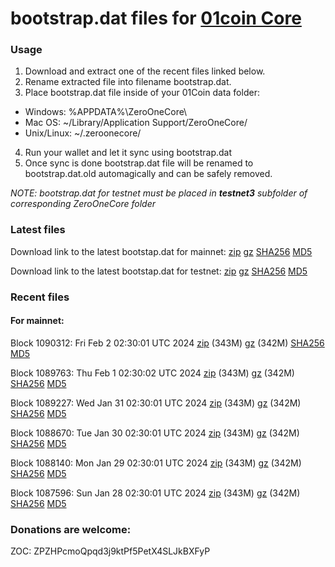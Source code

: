 # bootstrap.dat files for [01coin Core](https://01coin.io)

### Usage

1. Download and extract one of the recent files linked below.
2. Rename extracted file into filename bootstrap.dat.
3. Place bootstrap.dat file inside of your 01Coin data folder:
 - Windows: %APPDATA%\ZeroOneCore\
 - Mac OS: ~/Library/Application Support/ZeroOneCore/
 - Unix/Linux: ~/.zeroonecore/
4. Run your wallet and let it sync using bootstrap.dat
5. Once sync is done bootstrap.dat file will be renamed to bootstrap.dat.old automagically and can be safely removed.

_NOTE: bootstrap.dat for testnet must be placed in **testnet3** subfolder of corresponding ZeroOneCore folder_

### Latest files
Download link to the latest bootstap.dat for mainnet: [zip](https://files.01coin.io/mainnet/bootstrap.dat.zip) [gz](https://files.01coin.io/mainnet/bootstrap.dat.tar.gz) [SHA256](https://files.01coin.io/mainnet/sha256.txt) [MD5](https://files.01coin.io/mainnet/md5.txt)

Download link to the latest bootstap.dat for testnet: [zip](https://files.01coin.io/testnet/bootstrap.dat.zip) [gz](https://files.01coin.io/testnet/bootstrap.dat.tar.gz) [SHA256](https://files.01coin.io/testnet/sha256.txt) [MD5](https://files.01coin.io/testnet/md5.txt)

### Recent files

#### For mainnet:

Block 1090312: Fri Feb  2 02:30:01 UTC 2024 [zip](https://files.01coin.io/mainnet/2024-02-02/bootstrap.dat.zip) (343M) [gz](https://files.01coin.io/mainnet/2024-02-02/bootstrap.dat.tar.gz) (342M) [SHA256](https://files.01coin.io/mainnet/2024-02-02/sha256.txt) [MD5](https://files.01coin.io/mainnet/2024-02-02/md5.txt)

Block 1089763: Thu Feb  1 02:30:02 UTC 2024 [zip](https://files.01coin.io/mainnet/2024-02-01/bootstrap.dat.zip) (343M) [gz](https://files.01coin.io/mainnet/2024-02-01/bootstrap.dat.tar.gz) (342M) [SHA256](https://files.01coin.io/mainnet/2024-02-01/sha256.txt) [MD5](https://files.01coin.io/mainnet/2024-02-01/md5.txt)

Block 1089227: Wed Jan 31 02:30:01 UTC 2024 [zip](https://files.01coin.io/mainnet/2024-01-31/bootstrap.dat.zip) (343M) [gz](https://files.01coin.io/mainnet/2024-01-31/bootstrap.dat.tar.gz) (342M) [SHA256](https://files.01coin.io/mainnet/2024-01-31/sha256.txt) [MD5](https://files.01coin.io/mainnet/2024-01-31/md5.txt)

Block 1088670: Tue Jan 30 02:30:01 UTC 2024 [zip](https://files.01coin.io/mainnet/2024-01-30/bootstrap.dat.zip) (343M) [gz](https://files.01coin.io/mainnet/2024-01-30/bootstrap.dat.tar.gz) (342M) [SHA256](https://files.01coin.io/mainnet/2024-01-30/sha256.txt) [MD5](https://files.01coin.io/mainnet/2024-01-30/md5.txt)

Block 1088140: Mon Jan 29 02:30:01 UTC 2024 [zip](https://files.01coin.io/mainnet/2024-01-29/bootstrap.dat.zip) (343M) [gz](https://files.01coin.io/mainnet/2024-01-29/bootstrap.dat.tar.gz) (342M) [SHA256](https://files.01coin.io/mainnet/2024-01-29/sha256.txt) [MD5](https://files.01coin.io/mainnet/2024-01-29/md5.txt)

Block 1087596: Sun Jan 28 02:30:01 UTC 2024 [zip](https://files.01coin.io/mainnet/2024-01-28/bootstrap.dat.zip) (343M) [gz](https://files.01coin.io/mainnet/2024-01-28/bootstrap.dat.tar.gz) (342M) [SHA256](https://files.01coin.io/mainnet/2024-01-28/sha256.txt) [MD5](https://files.01coin.io/mainnet/2024-01-28/md5.txt)


### Donations are welcome:

ZOC: ZPZHPcmoQpqd3j9ktPf5PetX4SLJkBXFyP
